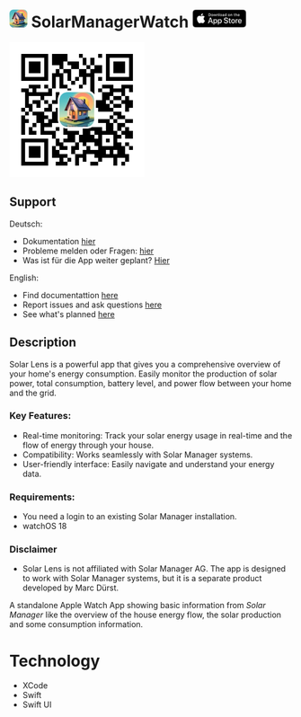 <h1>
  <img src="marketing/solar_lens.png" width="32" height="auto" alt="Solar Lens Logo"> SolarManagerWatch <a href="">
    <a href="https://apple.co/408SKri">
    <img src="marketing/black.svg" width="96" height="auto" alt="Solar Lens Download Button">
  </a>
</h1>

<a href="https://apple.co/408SKri">
<img src="marketing/qr_code.png" width="240" height="auto" alt="Solar Lens QR Code">
</a>

## Support

Deutsch:
- Dokumentation [hier](https://github.com/mduu/SolarManagerWatch/wiki)
- Probleme melden oder Fragen: [hier](https://github.com/mduu/SolarManagerWatch/issues)
- Was ist für die App weiter geplant? [Hier](https://github.com/users/mduu/projects/2/views/1)

English:

- Find documentattion [here](https://github.com/mduu/SolarManagerWatch/wiki)
- Report issues and ask questions [here](https://github.com/mduu/SolarManagerWatch/issues)
- See what's planned [here](https://github.com/users/mduu/projects/2/views/1)

## Description

Solar Lens is a powerful app that gives you a comprehensive overview of your home's energy consumption. Easily monitor the production of solar power, total consumption, battery level, and power flow between your home and the grid.

### Key Features:

- Real-time monitoring: Track your solar energy usage in real-time and the flow of energy through your house.
- Compatibility: Works seamlessly with Solar Manager systems.
- User-friendly interface: Easily navigate and understand your energy data.

### Requirements:

- You need a login to an existing Solar Manager installation.
- watchOS 18

### Disclaimer

- Solar Lens is not affiliated with Solar Manager AG. The app is designed to work with Solar Manager systems, but it is a separate product developed by Marc Dürst.

A standalone Apple Watch App showing basic information from *Solar Manager* like the overview of the house energy flow, the solar production and some consumption information.

# Technology

* XCode
* Swift
* Swift UI
